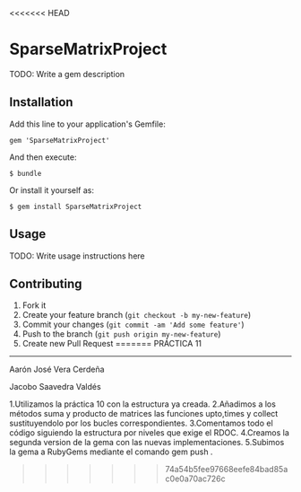 <<<<<<< HEAD
# SparseMatrixProject
 
TODO: Write a gem description

## Installation

Add this line to your application's Gemfile:

    gem 'SparseMatrixProject'

And then execute:

    $ bundle

Or install it yourself as:

    $ gem install SparseMatrixProject

## Usage

TODO: Write usage instructions here

## Contributing

1. Fork it
2. Create your feature branch (`git checkout -b my-new-feature`)
3. Commit your changes (`git commit -am 'Add some feature'`)
4. Push to the branch (`git push origin my-new-feature`)
5. Create new Pull Request
=======
    PRÁCTICA 11
---------------------
Aarón José Vera Cerdeña 

Jacobo Saavedra Valdés

1.Utilizamos la práctica 10 con la estructura ya creada.
2.Añadimos a los métodos suma y producto de matrices las funciones upto,times 
y collect sustituyendolo por los bucles correspondientes.
3.Comentamos todo el código siguiendo la estructura por niveles que exige el RDOC.
4.Creamos la segunda version de la gema con las nuevas implementaciones. 
5.Subimos la gema a RubyGems mediante el comando gem push <gema>.
>>>>>>> 74a54b5fee97668eefe84bad85ac0e0a70ac726c

